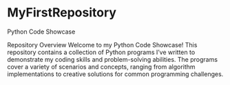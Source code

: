 # MyFirstRepository

Python Code Showcase

Repository Overview
Welcome to my Python Code Showcase! This repository contains a collection of Python programs I’ve written to demonstrate my coding skills and problem-solving abilities. The programs cover a variety of scenarios and concepts, ranging from algorithm implementations to creative solutions for common programming challenges.

